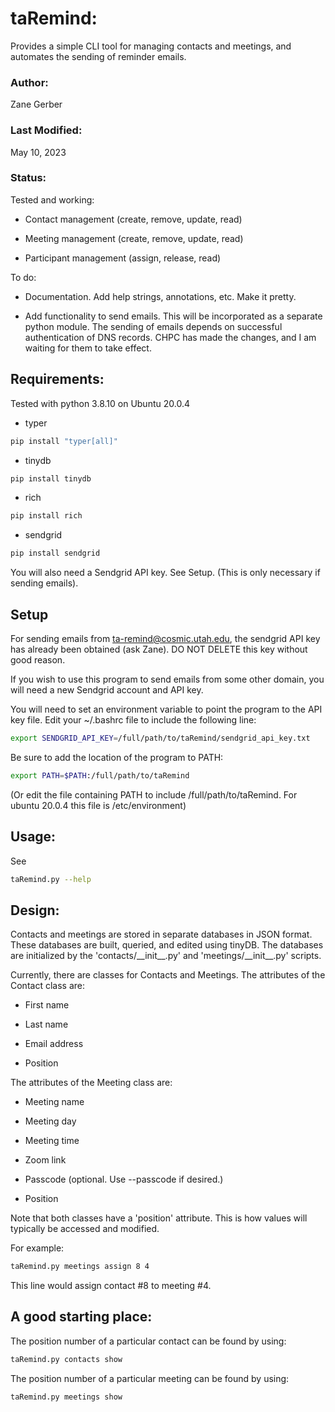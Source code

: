 # taRemind:

Provides a simple CLI tool for managing contacts and meetings, and automates the sending of reminder emails.

### Author:

Zane Gerber

### Last Modified:

May 10, 2023

### Status:

Tested and working:

* Contact management     (create, remove, update, read)

* Meeting management     (create, remove, update, read)

* Participant management (assign, release, read)

To do:

* Documentation. Add help strings, annotations, etc. Make it pretty.

* Add functionality to send emails. This will be incorporated as a separate python module.
The sending of emails depends on successful authentication of DNS records. CHPC has made the changes, and I am
waiting for them to take effect.
  
## Requirements:

Tested with python 3.8.10 on Ubuntu 20.0.4
	
* typer   
```bash
pip install "typer[all]"
```
* tinydb   
```bash
pip install tinydb
```
* rich 
```bash
pip install rich
```
* sendgrid 
```bash
pip install sendgrid
```

You will also need a Sendgrid API key. See Setup. (This is only necessary if sending emails).

## Setup

For sending emails from ta-remind@cosmic.utah.edu, the sendgrid API key has already been obtained (ask Zane). DO NOT DELETE this key without good reason. 

If you wish to use this program to send emails from some other domain, you will need a new Sendgrid account and API key.

You will need to set an environment variable to point the program to the API key file. Edit your ~/.bashrc file to include the following line:

```bash
export SENDGRID_API_KEY=/full/path/to/taRemind/sendgrid_api_key.txt
```

Be sure to add the location of the program to PATH:

```bash
export PATH=$PATH:/full/path/to/taRemind
```

(Or edit the file containing PATH to include /full/path/to/taRemind. For ubuntu 20.0.4 this file is /etc/environment)
	
## Usage:

See 
```bash
taRemind.py --help
```
	
## Design:

Contacts and meetings are stored in separate databases in JSON format. These databases are built, queried, and edited using tinyDB. The databases are initialized by the 'contacts/\_\_init\_\_.py' and 'meetings/\_\_init\_\_.py' scripts.

Currently, there are classes for Contacts and Meetings.
The attributes of the Contact class are:

* First name

* Last name

* Email address

* Position

The attributes of the Meeting class are:

* Meeting name
	    
* Meeting day
	    
* Meeting time
	    
* Zoom link
	    
* Passcode (optional. Use --passcode if desired.)
	    
* Position
	    
Note that both classes have a 'position' attribute. This is how values will typically be accessed and modified.

For example:
```bash
taRemind.py meetings assign 8 4
```

This line would assign contact #8 to meeting #4.

## A good starting place:

The position number of a particular contact can be found by using:

```bash
taRemind.py contacts show
```
	    
The position number of a particular meeting can be found by using:
	
```bash
taRemind.py meetings show
```

